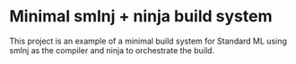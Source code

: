 # Minimal smlnj + ninja build system

This project is an example of a minimal build system for Standard ML using smlnj
as the compiler and ninja to orchestrate the build.
